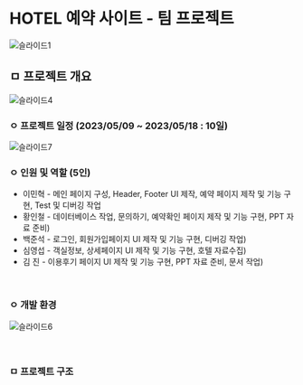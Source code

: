 # HOTEL 예약 사이트 - 팀 프로젝트
![슬라이드1](https://github.com/user-attachments/assets/a9e5e71b-ec10-4ad6-9259-4b278339439e)
<br>

## ㅁ 프로젝트 개요
![슬라이드4](https://github.com/user-attachments/assets/59374123-5967-48ac-b8ed-8236d6acfb6d)
<br>

### ㅇ 프로젝트 일정 (2023/05/09 ~ 2023/05/18 : 10일)
![슬라이드7](https://github.com/user-attachments/assets/c42000fe-f2c9-48c3-962d-d5d185f1342a)
<br>

### ㅇ 인원 및 역할 (5인)
- 이민혁 - 메인 페이지 구성, Header, Footer UI 제작, 예약 페이지 제작 및 기능 구현, Test 및 디버깅 작업
- 황인철 - 데이터베이스 작업, 문의하기, 예약확인 페이지 제작 및 기능 구현, PPT 자료 준비)
- 백준석 - 로그인, 회원가입페이지 UI 제작 및 기능 구현, 디버깅 작업)
- 심영섭 - 객실정보, 상세페이지 UI 제작 및 기능 구현, 호텔 자료수집)
- 김 진  -  이용후기 페이지 UI 제작 및 기능 구현, PPT 자료 준비, 문서 작업)
<br>

### ㅇ 개발 환경
![슬라이드6](https://github.com/user-attachments/assets/76e0ae26-9604-4dce-a1a2-314e41c4c495)
<br><br><br>

### ㅁ 프로젝트 구조
